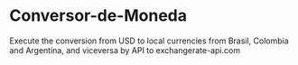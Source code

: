 # Conversor-de-Moneda
Execute the conversion from USD to local currencies from Brasil, Colombia and Argentina, and viceversa by API to exchangerate-api.com
